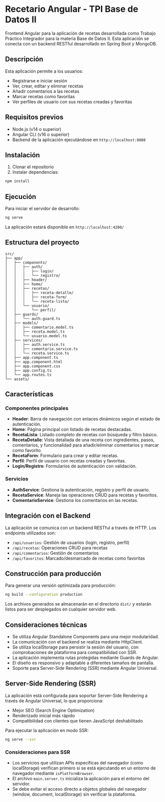 # Recetario Angular - TPI Base de Datos II

Frontend Angular para la aplicación de recetas desarrollada como Trabajo Práctico Integrador para la materia Base de Datos II. Esta aplicación se conecta con un backend RESTful desarrollado en Spring Boot y MongoDB.

## Descripción

Esta aplicación permite a los usuarios:

- Registrarse e iniciar sesión
- Ver, crear, editar y eliminar recetas
- Añadir comentarios a las recetas
- Marcar recetas como favoritas
- Ver perfiles de usuario con sus recetas creadas y favoritas

## Requisitos previos

- Node.js (v14 o superior)
- Angular CLI (v16 o superior)
- Backend de la aplicación ejecutándose en `http://localhost:8080`

## Instalación

1. Clonar el repositorio
2. Instalar dependencias:

```bash
npm install
```

## Ejecución

Para iniciar el servidor de desarrollo:

```bash
ng serve
```

La aplicación estará disponible en `http://localhost:4200/`

## Estructura del proyecto

```
src/
├── app/
│   ├── components/
│   │   ├── auth/
│   │   │   ├── login/
│   │   │   └── registro/
│   │   ├── header/
│   │   ├── home/
│   │   ├── recetas/
│   │   │   ├── receta-detalle/
│   │   │   ├── receta-form/
│   │   │   └── receta-lista/
│   │   └── usuario/
│   │       └── perfil/
│   ├── guards/
│   │   └── auth.guard.ts
│   ├── models/
│   │   ├── comentario.model.ts
│   │   ├── receta.model.ts
│   │   └── usuario.model.ts
│   ├── services/
│   │   ├── auth.service.ts
│   │   ├── comentario.service.ts
│   │   └── receta.service.ts
│   ├── app.component.ts
│   ├── app.component.html
│   ├── app.component.css
│   ├── app.config.ts
│   └── app.routes.ts
└── assets/
```

## Características

### Componentes principales

- **Header**: Barra de navegación con enlaces dinámicos según el estado de autenticación.
- **Home**: Página principal con listado de recetas destacadas.
- **RecetaLista**: Listado completo de recetas con búsqueda y filtro básico.
- **RecetaDetalle**: Vista detallada de una receta con ingredientes, pasos, comentarios, y funcionalidad para añadir/eliminar comentarios y marcar como favorito.
- **RecetaForm**: Formulario para crear y editar recetas.
- **Perfil**: Perfil de usuario con recetas creadas y favoritas.
- **Login/Registro**: Formularios de autenticación con validación.

### Servicios

- **AuthService**: Gestiona la autenticación, registro y perfil de usuario.
- **RecetaService**: Maneja las operaciones CRUD para recetas y favoritos.
- **ComentarioService**: Gestiona los comentarios en las recetas.

## Integración con el Backend

La aplicación se comunica con un backend RESTful a través de HTTP. Los endpoints utilizados son:

- `/api/usuarios`: Gestión de usuarios (login, registro, perfil)
- `/api/recetas`: Operaciones CRUD para recetas
- `/api/comentarios`: Gestión de comentarios
- `/api/favoritos`: Marcado/desmarcado de recetas como favoritas

## Construcción para producción

Para generar una versión optimizada para producción:

```bash
ng build --configuration production
```

Los archivos generados se almacenarán en el directorio `dist/` y estarán listos para ser desplegados en cualquier servidor web.

## Consideraciones técnicas

- Se utiliza Angular Standalone Components para una mejor modularidad.
- La comunicación con el backend se realiza mediante HttpClient.
- Se utiliza localStorage para persistir la sesión del usuario, con comprobaciones de plataforma para compatibilidad con SSR.
- La aplicación implementa rutas protegidas mediante Guards de Angular.
- El diseño es responsivo y adaptable a diferentes tamaños de pantalla.
- Soporte para Server-Side Rendering (SSR) mediante Angular Universal.

## Server-Side Rendering (SSR)

La aplicación está configurada para soportar Server-Side Rendering a través de Angular Universal, lo que proporciona:

- Mejor SEO (Search Engine Optimization)
- Renderizado inicial más rápido
- Compatibilidad con clientes que tienen JavaScript deshabilitado

Para ejecutar la aplicación en modo SSR:

```bash
ng serve --ssr
```

### Consideraciones para SSR

- Los servicios que utilizan APIs específicas del navegador (como localStorage) verifican primero si se está ejecutando en un entorno de navegador mediante `isPlatformBrowser`.
- El archivo `main.server.ts` inicializa la aplicación para el entorno del servidor.
- Se debe evitar el acceso directo a objetos globales del navegador (window, document, localStorage) sin verificar la plataforma.
